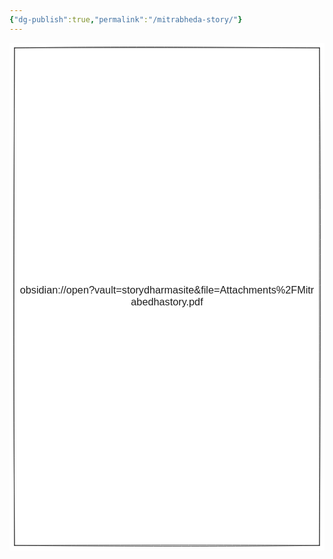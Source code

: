 ```yaml
---
{"dg-publish":true,"permalink":"/mitrabheda-story/"}
---
```




<svg version="1.1" xmlns="http://www.w3.org/2000/svg" viewBox="0 0 629.0613812991463 1013.6546395169762" width="629.0613812991463" height="1013.6546395169762" class="excalidraw-svg"><!-- svg-source:excalidraw --><metadata></metadata><defs><style class="style-fonts">      </style></defs><rect x="0" y="0" width="629.0613812991463" height="1013.6546395169762" fill="#ffffff"></rect><a href="obsidian://open?vault=storydharmasite&amp;file=Attachments%2FMitrabedhastory.pdf"><g stroke-linecap="round" transform="translate(10 10) rotate(0 304.53069064957316 496.8273197584881)"><path d="M0 0 C239.69 -0.61, 478.37 -0.19, 609.06 0 M0 0 C165.28 -2.54, 330.1 -2.09, 609.06 0 M609.06 0 C608.77 244.8, 609.06 490.53, 609.06 993.65 M609.06 0 C611.79 310.52, 611.55 621.49, 609.06 993.65 M609.06 993.65 C431.81 996.08, 256.23 995.96, 0 993.65 M609.06 993.65 C444.36 992.63, 280 992.53, 0 993.65 M0 993.65 C-2.24 617.73, -0.89 239.86, 0 0 M0 993.65 C-1.76 720.94, -2.1 448.34, 0 0" stroke="#1e1e1e" stroke-width="1" fill="none"></path></g><g transform="translate(20.59715793472941 483.4799668086875) rotate(0 293.93353271484375 23.34735294980061)"><text x="293.93353271484375" y="17.155625430929405" font-family="Helvetica, sans-serif, Segoe UI Emoji" font-size="20.302046043304877px" fill="#1e1e1e" text-anchor="middle" style="white-space: pre;" direction="ltr" dominant-baseline="alphabetic">obsidian://open?vault=storydharmasite&amp;file=Attachments%2FMitr</text><text x="293.93353271484375" y="40.50297838073001" font-family="Helvetica, sans-serif, Segoe UI Emoji" font-size="20.302046043304877px" fill="#1e1e1e" text-anchor="middle" style="white-space: pre;" direction="ltr" dominant-baseline="alphabetic">abedhastory.pdf</text></g><g stroke-linecap="round" transform="translate(10 10) rotate(0 304.53069064957316 496.8273197584881) scale(1, 1)"><foreignObject style="width: 609.061px; height: 993.655px; border: none;"><div xmlns="http://www.w3.org/1999/xhtml" style="width: 100%; height: 100%;"><iframe src="obsidian://open?vault=storydharmasite&amp;file=Attachments%2FMitrabedhastory.pdf" allowfullscreen="" style="width: 100%; height: 100%; border: none; border-radius: 0px; top: 0px; left: 0px;"></iframe></div></foreignObject></g></a></svg>